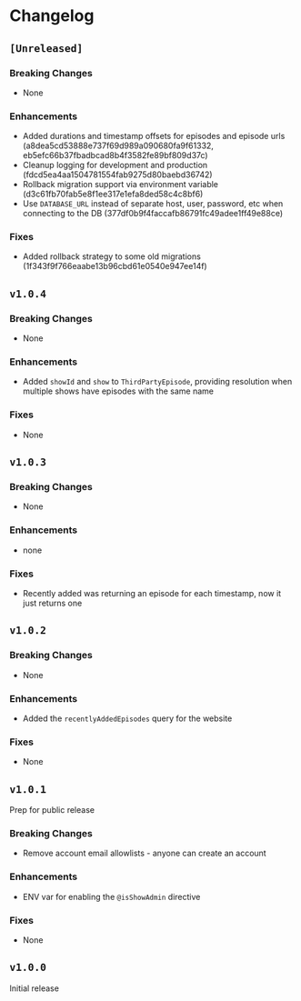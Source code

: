 # Changelog

## `[Unreleased]`

### Breaking Changes

- None

### Enhancements

- Added durations and timestamp offsets for episodes and episode urls (a8dea5cd53888e737f69d989a090680fa9f61332, eb5efc66b37fbadbcad8b4f3582fe89bf809d37c)
- Cleanup logging for development and production (fdcd5ea4aa1504781554fab9275d80baebd36742)
- Rollback migration support via environment variable (d3c61fb70fab5e8f1ee317e1efa8ded58c4c8bf6)
- Use `DATABASE_URL` instead of separate host, user, password, etc when connecting to the DB (377df0b9f4faccafb86791fc49adee1ff49e88ce)

### Fixes

- Added rollback strategy to some old migrations (1f343f9f766eaabe13b96cbd61e0540e947ee14f)

## `v1.0.4`

### Breaking Changes

- None

### Enhancements

- Added `showId` and `show` to `ThirdPartyEpisode`, providing resolution when multiple shows have
episodes with the same name

### Fixes

- None

## `v1.0.3`

### Breaking Changes

- None

### Enhancements

- none

### Fixes

- Recently added was returning an episode for each timestamp, now it just returns one

## `v1.0.2`

### Breaking Changes

- None

### Enhancements

- Added the `recentlyAddedEpisodes` query for the website

### Fixes

- None

## `v1.0.1`

Prep for public release

### Breaking Changes

- Remove account email allowlists - anyone can create an account

### Enhancements

- ENV var for enabling the `@isShowAdmin` directive

### Fixes

- None

## `v1.0.0`

Initial release
